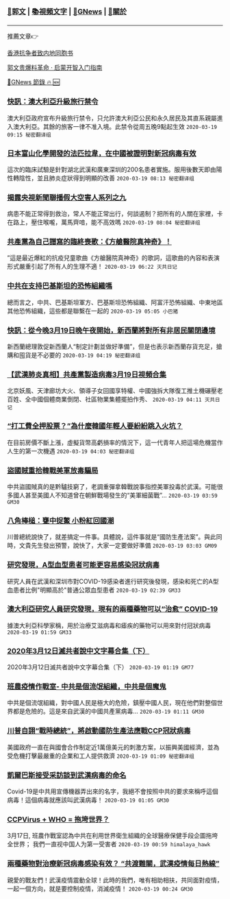 ###  [:eagle:郭文](https://github.com/ourhimalayas/txt) | [:books:視頻文字](https://github.com/ourhimalayas/txt/blob/master/content/README.md) | [:newspaper:GNews](https://github.com/ourhimalayas/txt/blob/master/content/gnews/README.md) | [:pray:關於](https://github.com/ourhimalayas/home/tree/master/about)
---

推薦文章:point_right:

[香港抗争者致内地同胞书](https://github.com/ourhimalayas/news/blob/master/2019/08/a_letter_from_the_hong_kong_people.md)

[郭文贵爆料革命 · 启蒙开智入门指南](https://github.com/ourhimalayas/txt/issues/1)

[:newspaper:GNews 節錄 :fire: :new:](https://github.com/ourhimalayas/txt/blob/master/content/gnews/README.md) 



### [快訊：澳大利亞升級旅行禁令](/content/gnews/1/README.md)

澳大利亞政府宣布升級旅行禁令，只允許澳大利亞公民和永久居民及其直系親屬進入澳大利亞。其餘的旅客一律不准入境。此禁令從周五晚9點起生效  `2020-03-19 09:15 秘密翻译组`

### [日本富山化學開發的法匹拉韋，在中國被證明對新冠病毒有效](/content/gnews/2/README.md)

這次的臨床試驗是針對湖北武漢和廣東深圳的200名患者實施。服用後數天即由陽性轉陰性，並且肺炎症狀得到明顯的改善  `2020-03-19 08:13 秘密翻译组`

### [揭露央視新聞聯播假大空害人系列之九](/content/gnews/3/README.md)

病患不能正常得到救治，常人不能正常出行，何談遏制？把所有的人關在家裡，卡在路上，壓住喉嚨，萬馬齊喑，能不高效嗎  `2020-03-19 08:04 秘密翻译组`

### [共產黨為自己譜寫的臨終喪歌：《方艙醫院真神奇》！](/content/gnews/4/README.md)

”這是最近爆紅的抗疫兒童歌曲《方艙醫院真神奇》的歌詞，這歌曲的內容和表演形式嚴重引起了所有人的生理不適！  `2020-03-19 06:22 灭共日记`

### [中共在支持巴基斯坦的恐怖組織嗎](/content/gnews/5/README.md)

總而言之，中共、巴基斯坦軍方、巴基斯坦恐怖組織、阿富汗恐怖組織、中東地區其他恐怖組織，這些都是聯繫在一起的  `2020-03-19 05:05 小巴猪`

### [快訊：從今晚3月19日晚午夜開始，新西蘭將對所有非居民關閉邊境](/content/gnews/6/README.md)

新西蘭總理敦促新西蘭人“制定計劃並做好準備”，但是也表示新西蘭存貨充足，搶購和囤貨是不必要的  `2020-03-19 04:19 秘密翻译组`

### [【武漢肺炎真相】共產黨製造病毒3月19日視頻合集](/content/gnews/7/README.md)

北京妖風、天津廊坊大火、領導子女回國享特權、中國強拆大隊復工推土機碾壓老百姓、全中國個體商業倒閉、社區物業集體擺拍作秀、  `2020-03-19 04:11 灭共日记`

### [“打工費全押股票？”為什麼韓國年輕人要紛紛跳入火坑？](/content/gnews/8/README.md)

在目前房價不斷上漲，虛擬貨幣高虧損率的情況下，這一代青年人把這場危機當作人生的第一次機遇  `2020-03-19 04:03 秘密翻译组`

### [盜國賊重拾韓戰美軍放毒騙局](/content/gnews/9/README.md)

中共盜國賊真的是黔驢技窮了，老調重彈拿韓戰說事指控美軍投毒於武漢。可能很多國人甚至美國人不知道曾在朝鮮戰場發生的“美軍細菌戰”...  `2020-03-19 03:59 GM30`

### [八角棒槌：甕中捉鱉 小粉紅回國潮](/content/gnews/10/README.md)

川普總統說快了，就差搞定一件事。具體說，這件事就是“國防生產法案”。與此同時，文貴先生發出預警，說快了，大家一定要做好準備  `2020-03-19 03:03 GM09`

### [研究發現，A型血型患者可能更容易感染冠狀病毒](/content/gnews/11/README.md)

研究人員在武漢和深圳市對COVID-19感染者進行研究後發現，感染和死亡的A型血患者比例&quot;明顯高於&quot;普通公眾血型患者  `2020-03-19 02:39 GM33`

### [澳大利亞研究人員研究發現，現有的兩種藥物可以“治愈” COVID-19](/content/gnews/12/README.md)

據澳大利亞科學家稱，用於治療艾滋病毒和瘧疾的藥物可以用來對付冠狀病毒  `2020-03-19 01:59 GM33`

### [2020年3月12日滅共者說中文字幕合集（下）](/content/gnews/13/README.md)

2020年3月12日滅共者說中文字幕合集（下）  `2020-03-19 01:19 GM77`

### [班農疫情作戰室- 中共是個流氓組織，中共是個魔鬼](/content/gnews/14/README.md)

中共是個流氓組織，對中國人民是極大的危險，鎮壓中國人民，現在他們對整個世界都是危險的。這是來自武漢的中國共產黨病毒...  `2020-03-19 01:11 GM30`

### [川普自詡“戰時總統”，將啟動國防生產法應戰CCP冠狀病毒](/content/gnews/15/README.md)

美國政府一直在與國會合作制定近1萬億美元的刺激方案，以振興美國經濟，並為受危機打擊最嚴重的企業和工人提供救濟  `2020-03-19 01:09 秘密翻译组`

### [凱爾巴斯接受采訪談到武漢病毒的命名](/content/gnews/16/README.md)

Covid-19是中共用宣傳機器弄出來的名字，我絕不會按照中共的要求來稱呼這個病毒！這個病毒就應該叫武漢病毒！  `2020-03-19 01:05 GM30`

### [CCPVirus + WHO = 拖垮世界？](/content/gnews/17/README.md)

3月17日, 班農作戰室認為中共在利用世界衛生組織的全球醫療保健手段企圖拖垮全世界； 我們一直视中国人为第一受害者  `2020-03-19 00:59 himalaya_hawk`

### [兩種藥物對治療新冠病毒感染有效？ “共渡難關，武漢疫情每日熱線”](/content/gnews/18/README.md)

親愛的戰友們！武漢疫情震動全球！此時的我們，唯有相助相扶，共同面對疫情，一起一個方向，就是要控制疫情，消滅疫情！  `2020-03-19 00:24 GM30`

